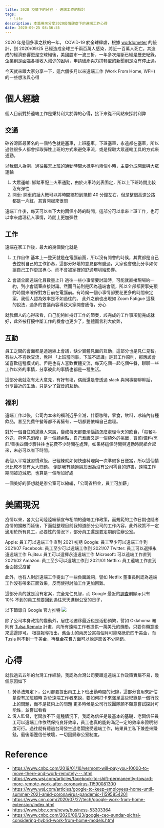 ```yaml
---
title: 2020 疫情下的矽谷 - 遠端工作的探討
tags:
  - life
description: 本篇用來分享2020疫情肆虐下的遠端工作心得
date: 2020-09-25 08:56:55
---
```


2020 年是個多事之秋的一年， COVID-19 於全球肆虐，根據 [worldometer](https://www.worldometers.info/coronavirus/) 的統計，到 2020/09/25 已經造成全球三千兩百萬人感染，將近一百萬人死亡。其造成的經濟影響更是空球絕後，美國股市一波三折，一年多次熔斷已經是歷史紀錄。企業則是面臨各種收入減少的困境，申請破產與力拼轉型的新聞則是沒有停止過。

今天就來跟大家分享一下，這六個多月以來遠端工作 (Work From Home, WFH) 的一些想法與心得

# 個人經驗
個人目前對於遠端工作是秉持利大於弊的心得，接下來從不同點來探討利弊

## 交通
矽谷灣區最著名的一個特色就是塞車，上班塞車，下班塞車，永遠都在塞車，所以過往很多人都會採取彈性上班的方式來避免車流，或是採取大眾運輸工具的方式來通勤。

以我個人為例，過往每天上班的通勤時間大概平均兩個小時，主要分成開車與大眾運輸
1. 大眾運輸: 腳踏車配上火車通勤，由於火車時刻表固定，所以上下班時間比較沒有彈性
2. 開車: 開車的話大概可以將時間縮短到單趟 40 分鐘左右，但是整個高速公路都是一片紅，其實開起來很悶

遠端工作後，每天可以省下大約兩個小時的時間，這部分可以拿來上班工作，也可以拿來處理私人事情，時間上更加彈性

## 工作
遠端在家工作後，最大的幾個變化就是
1. 工作自律
基本上一整天就是在電腦前面，所以沒有開會的時候，其實都是自己去控制自己的工作節奏，這部分好壞的意見都有聽過，大家也會彼此分享如何讓自己工作更加專心，而不會被家裡的舒適環境給影響。

2. 會議全面遠端化且數量上升
過往一些小事情要討論時，可能就直接現場約一約，到小會議室直接討論。然而目前則是因為遠端會議，所以全部都要事先預約時間來確保對方目前在電腦前。有時候一個小事情卻要花更多的時間來定案，我個人認為效率是不如過往的。
此外之前也出現如 Zoom Fatigue 這樣的說法，過多的會議內容導致大家開會疲倦，分心

就我個人的心得來看，自己能夠維持好工作的節奏，該完成的工作事項能完成就好，此外被打擾中斷工作的機會也更少了，整體而言利大於弊，

## 互動
員工之間的會面都是透過線上會議，缺少實體見面的互動，這部分也是見仁見智。有些人不喜歡交流，覺得
「上班當同事，下班不認識」是其工作原則，那應該會滿喜歡這種模式的。但是也有人喜歡實體交流，每天吃個一起吃個午餐，聊聊一些工作以外的事情，分享彼此的事情也都是一種生活。

這部分我就沒有太大意見，有好有壞，偶而還是會透過 slack 與同事聊聊幹話，分享最近的生活，只是少了聲音的互動。

## 福利
遠端工作以後，公司內本來的福利近乎全滅，什麼咖啡，零食，飲料，冰箱內各種飲品，甚至免費午餐等都不再擁有，一切都要依賴自己處理。

對於一個自住的邊緣人來說，變成每天都要煩惱該怎麼處理今天的飲食，「每餐叫外送，荷包先消瘦」是一個顧慮點，自己煮飯又是一個額外的挑戰，買菜/備料/烹飪/善後四個步驟往往也花費不少時間在處理，如果將這個時間與通勤時間組合起來，未必可以省下時間。

我個人平常就習慣煮飯，已經練就如何快速料理與一次準備多日便當，所以這個情況比較不會有太大問題。
倒是我有聽過朋友因為沒有公司零食的迫害，遠端工作期間被迫減肥，也算是一個附加好處

一個美好的夢想就是辦公室可以縮編，「公司省租金，員工可加薪」

# 美國現況
疫情以來，各大公司陸陸續續宣布相關的遠端工作政策，而規範的工作日期也隨者疫情的擴散而延後，下面就整理目前我知道部分公司的工作內容，此外政策不一定適用於所有員工，必要性的情況下，部分員工還是要定期前往辦公室。

Apple: 員工可以遠端工作直到 2021 初期
Google: 員工至少可以遠端工作到 2021/07
Facebook: 員工至少可以遠端工作到 2021/07
Twitter: 員工可以選擇永遠遠端工作
Fujitsu: 員工可以選擇永遠遠端工作
Microsoft: 可以遠端工作直到 2021/02
Amazon: 員工至少可以遠端工作到 2021/01
Netflix: 員工遠端工作直到全面接受疫苗


此外，也有人對於遠端工作提出了一些負面說詞，譬如 Netflix 董事長則認為遠端工作沒有帶來正面效果，反而使得討論工作更加困難。

這部分真的就是沒有定案，完全見仁見智，而 Google 最近的[調查](https://twitter.com/lifeatgoogle/status/1308529123984203778/photo/1)則顯示只有 10% 不到的員工想要回到過往天天進辦公室的日子，

以下節錄自 Google 官方推特
![](https://i.imgur.com/6up8mq8.png)

除了公司本身政策的變動外，居住地遷移最近也是活動頻繁，譬如 Oklahoma 洲則有 [Tulsa Remote](https://tulsaremote.com/) 計畫，向所有遠端工作者提供一萬美元的獎勵，只要你願意搬來這邊即可。 根據報導指出，舊金山的兩房公寓每個月可能略低於四千美金，而 Tusla 則不到一千美金，再租金花費方面可以說是節省不少開銷。


# 心得

就我過去五年的台灣工作經驗，我認為台灣公司要跟進遠端工作政策實屬不易，幾個原因如下
1. 勞基法規定下，公司都要提出員工上下班出勤時間的紀錄，這部分會用來評估是否有加班超時
對於遠端工作者來說，要如何打卡來滿足這些紀錄是一個行政上的問題，而不是技術上的問題
更多時候是公司行政團隊願不願意嘗試探討可能性，並嘗試看看
2. 沒人監督，老闆放不下
這種情況下，我認為信任是最基本的基礎，老闆信任員工可以遠端工作依然保持良好效率，員工也真的能夠滿足一定的效率來證明制度可行。過往就有聽過台灣發生過老闆接受遠端工作，結果員工私下兼差來賺錢，最後兩邊信任破壞，一切回歸辦公室制度。


# Reference
- https://www.cnbc.com/2019/01/10/vermont-will-pay-you-10000-to-move-there-and-work-remotely---.html
- https://www.wsj.com/articles/facebook-to-shift-permanently-toward-more-remote-work-after-coronavirus-11590081300
- https://www.wsj.com/articles/google-to-keep-employees-home-until-summer-2021-amid-coronavirus-pandemic-11595854201
- https://www.cnn.com/2020/07/27/tech/google-work-from-home-extension/index.html
- https://www.bbc.com/news/business-53303364
- https://www.cnbc.com/2020/09/23/google-ceo-sundar-pichai-considering-hybrid-work-from-home-models.html
